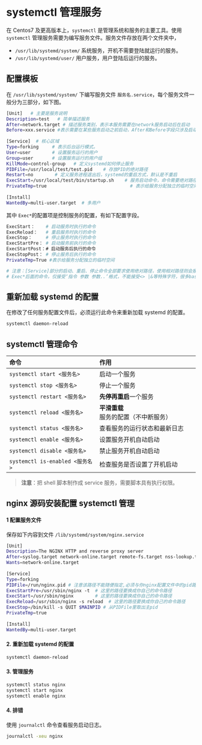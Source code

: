 # systemctl 管理服务

在 Centos7 及更高版本上，`systemctl` 是管理系统和服务的主要工具。使用 `systemctl` 管理服务需要为编写服务文件。服务文件存放在两个文件夹中，
- `/usr/lib/systemd/system/` 系统服务，开机不需要登陆就运行的服务。
- `/usr/lib/systemd/user/` 用户服务，用户登陆后运行的服务。



## 配置模板

在 `/usr/lib/systemd/system/` 下编写服务文件 `服务名.service`，每个服务文件一般分为三部分，如下图。

~~~bash
[Unit]   # 主要是服务说明
Description=test   # 简单描述服务
After=network.target # 描述服务类别，表示本服务需要在network服务启动后在启动
Before=xxx.service #表示需要在某些服务启动之前启动，After和Before字段只涉及启动顺序，不涉及依赖关系。
 
[Service]  # 核心区域
Type=forking     # 表示后台运行模式。
User=user        # 设置服务运行的用户
Group=user       # 设置服务运行的用户组
KillMode=control-group   # 定义systemd如何停止服务
PIDFile=/usr/local/test/test.pid    # 存放PID的绝对路径
Restart=no        # 定义服务进程退出后，systemd的重启方式，默认是不重启
ExecStart=/usr/local/test/bin/startup.sh    # 服务启动命令，命令需要绝对路径
PrivateTmp=true                               # 表示给服务分配独立的临时空间
 
[Install]   
WantedBy=multi-user.target  # 多用户
~~~

其中 `Exec*`的配置项是控制服务的配置，有如下配置字段。

~~~bash
ExecStart：    # 启动服务时执行的命令
ExecReload：   # 重启服务时执行的命令 
ExecStop：     # 停止服务时执行的命令 
ExecStartPre： # 启动服务前执行的命令 
ExecStartPost：# 启动服务后执行的命令 
ExecStopPost： # 停止服务后执行的命令
PrivateTmp=True #表示给服务分配独立的临时空间

# 注意：[Service]部分的启动、重启、停止命令全部要求使用绝对路径，使用相对路径则会报错！
# Exec*后面的命令，仅接受‘指令 参数 参数..’格式，不能接受<> |&等特殊字符，很多bash语法也不支持，如果想要支持bash语法，需要设置Tyep=oneshot
~~~



## 重新加载 systemd 的配置

在修改了任何服务配置文件后，必须运行此命令来重新加载 systemd 的配置。

~~~bash
systemctl daemon-reload
~~~



## systemctl 管理命令

| 命令                            | 作用                                 |
| :------------------------------ | :----------------------------------- |
| `systemctl start <服务名>`      | 启动一个服务                         |
| `systemctl stop <服务名>`       | 停止一个服务                         |
| `systemctl restart <服务名>`    | **先停再重启**一个服务               |
| `systemctl reload <服务名>`     | **平滑重载**服务的配置（不中断服务） |
| `systemctl status <服务名>`     | 查看服务的运行状态和最新日志         |
| `systemctl enable <服务名>`     | 设置服务开机自动启动                 |
| `systemctl disable <服务名>`    | 禁止服务开机自动启动                 |
| `systemctl is-enabled <服务名>` | 检查服务是否设置了开机启动           |

>**注意**：把 shell 脚本制作成 service 服务，需要脚本具有执行权限。





## nginx 源码安装配置 systemctl 管理

#### 1 配置服务文件

保存如下内容到文件 `/lib/systemd/system/nginx.service`

~~~bash
[Unit]
Description=The NGINX HTTP and reverse proxy server
After=syslog.target network-online.target remote-fs.target nss-lookup.target # 注意这里的服务如syslog.target背后对应的是systemd-journald.service，后面的几个都有自己的对应
Wants=network-online.target
 
[Service]
Type=forking
PIDFile=/run/nginx.pid # 注意该路径不能随便指定,必须与你nginx配置文件中的pid路径吻合才行
ExecStartPre=/usr/sbin/nginx -t  # 这里的路径要换成你自己的命令路径
ExecStart=/usr/sbin/nginx        # 这里的路径要换成你自己的命令路径
ExecReload=/usr/sbin/nginx -s reload  # 这里的路径要换成你自己的命令路径
ExecStop=/bin/kill -s QUIT $MAINPID # 从PIDFile里取出主pid
PrivateTmp=true
 
[Install]
WantedBy=multi-user.target 
~~~



#### 2. 重新加载 systemd 的配置

~~~bash
systemctl daemon-reload
~~~



#### 3. 管理服务

~~~bash
systemctl status nginx
systemctl start nginx
systemctl enable nginx
~~~



#### 4. 排错

使用 `journalctl` 命令查看服务启动日志。

~~~bash
journalctl -xeu nginx
~~~

